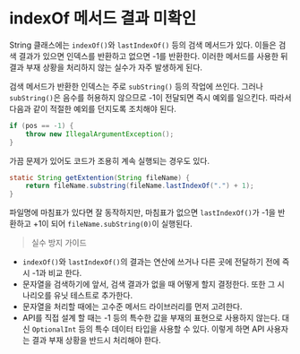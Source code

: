 # indexOf 메서드 결과 미확인
String 클래스에는 `indexOf()`와 `lastIndexOf()` 등의 검색 메서드가 있다.
이들은 검색 결과가 있으면 인덱스를 반환하고 없으면 -1를 반환한다.
이러한 메서드를 사용한 뒤 결과 부재 상황을 처리하지 않는 실수가 자주 발생하게 된다.

검색 메서드가 반환한 인덱스는 주로 `subString()` 등의 작업에 쓰인다.
그러나 `subString()`은 음수를 허용하지 않으므로 -1이 전달되면 즉시 예외를 일으킨다.
따라서 다음과 같이 적절한 예외를 던지도록 조치해야 된다.
```java
if (pos == -1) {
    throw new IllegalArgumentException();    
}
```

가끔 문제가 있어도 코드가 조용히 계속 실행되는 경우도 있다.
```java
static String getExtention(String fileName) {
    return fileName.substring(fileName.lastIndexOf(".") + 1);
}
```
파일명에 마침표가 있다면 잘 동작하지만, 마침표가 없으면 `lastIndexOf()`가 -1을 반환하고
+1이 되어 `fileName.subString(0)`이 실행된다.

> 실수 방지 가이드
* `indexOf()`와 `lastIndexOf()`의 결과는 연산에 쓰거나 다른 곳에 전달하기 전에 즉시 -1과 비교 한다.
* 문자열을 검색하기에 앞서, 검색 결과가 없을 때 어떻게 할지 결정한다. 또한 그 시나리오를 유닛 테스트로 추가한다.
* 문자열을 처리할 때에는 고수준 메서드 라이브러리를 먼저 고려한다.
* API를 직접 설계 할 때는 -1 등의 특수한 값을 부재의 표현으로 사용하지 않는다.
대신 `OptionalInt` 등의 특수 데이터 타입을 사용할 수 있다. 이렇게 하면 API 사용자는 결과 부재 상황을 반드시 처리해야 한다.